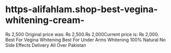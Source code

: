 # https-alifahlam.shop-best-vegina-whitening-cream-
₨ 2,500 Original price was: ₨ 2,500.₨ 2,000Current price is: ₨ 2,000.  Best For Vegina Whitening Best For Under Arms Whitening 100% Natural No Side Effects Delivery All Over Pakistan

